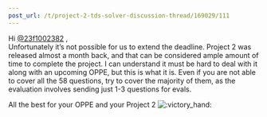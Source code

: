 ```yaml
---
post_url: /t/project-2-tds-solver-discussion-thread/169029/111
---
```

Hi [@23f1002382](/u/23f1002382) ,  
Unfortunately it’s not possible for us to extend the deadline. Project 2 was released almost a month back, and that can be considered ample amount of time to complete the project. I can understand it must be hard to deal with it along with an upcoming OPPE, but this is what it is. Even if you are not able to cover all the 58 questions, try to cover the majority of them, as the evaluation involves sending just 1-3 questions for evals.

All the best for your OPPE and your Project 2 ![:victory_hand:](https://emoji.discourse-cdn.com/google/victory_hand.png?v=14 ":victory_hand:")